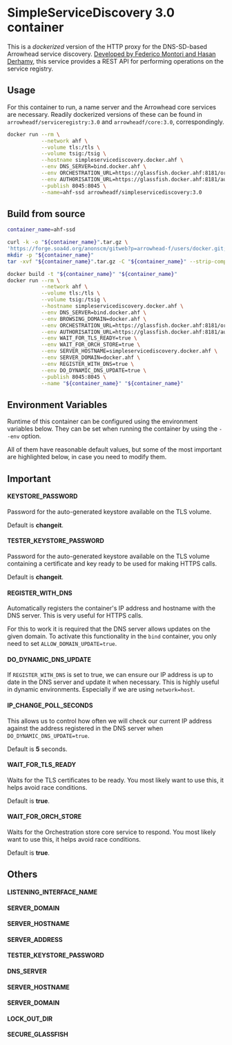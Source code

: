# SimpleServiceDiscovery 3.0 container

This is a _dockerized_ version of the HTTP proxy for the DNS-SD-based Arrowhead
service discovery. [Developed by Federico Montori and Hasan
Derhamy](https://bitbucket.org/fedeselmer/simpleservicediscovery/), this service
provides a REST API for performing operations on the service registry.

## Usage
For this container to run, a name server and the Arrowhead core services are
necessary. Readily dockerized versions of these can be found in
`arrowheadf/serviceregistry:3.0` and `arrowheadf/core:3.0`, correspondingly.

```bash
docker run --rm \
           --network ahf \
           --volume tls:/tls \
           --volume tsig:/tsig \
           --hostname simpleservicediscovery.docker.ahf \
           --env DNS_SERVER=bind.docker.ahf \
           --env ORCHESTRATION_URL=https://glassfish.docker.ahf:8181/orchestration/store \
           --env AUTHORISATION_URL=https://glassfish.docker.ahf:8181/authorisation \
           --publish 8045:8045 \
           --name=ahf-ssd arrowheadf/simpleservicediscovery:3.0
```

## Build from source
```bash
container_name=ahf-ssd

curl -k -o "${container_name}".tar.gz \
'https://forge.soa4d.org/anonscm/gitweb?p=arrowhead-f/users/docker.git;a=snapshot;h=0d04fe33f534849869c8450d9939041e29da9e4f;sf=tgz'
mkdir -p "${container_name}"
tar -xvf "${container_name}".tar.gz -C "${container_name}" --strip-component=1

docker build -t "${container_name}" "${container_name}"
docker run --rm \
           --network ahf \
           --volume tls:/tls \
           --volume tsig:/tsig \
           --hostname simpleservicediscovery.docker.ahf \
           --env DNS_SERVER=bind.docker.ahf \
           --env BROWSING_DOMAIN=docker.ahf \
           --env ORCHESTRATION_URL=https://glassfish.docker.ahf:8181/orchestration/store \
           --env AUTHORISATION_URL=https://glassfish.docker.ahf:8181/authorisation \
           --env WAIT_FOR_TLS_READY=true \
           --env WAIT_FOR_ORCH_STORE=true \
           --env SERVER_HOSTNAME=simpleservicediscovery.docker.ahf \
           --env SERVER_DOMAIN=docker.ahf \
           --env REGISTER_WITH_DNS=true \
           --env DO_DYNAMIC_DNS_UPDATE=true \
           --publish 8045:8045 \
           --name "${container_name}" "${container_name}"
```

## Environment Variables
Runtime of this container can be configured using the environment variables
below. They can be set when running the container by using the `--env` option.

All of them have reasonable default values, but some of the most important are
highlighted below, in case you need to modify them.


## Important
#### KEYSTORE_PASSWORD
Password for the auto-generated keystore available on the TLS volume.

Default is **changeit**.

#### TESTER_KEYSTORE_PASSWORD
Password for the auto-generated keystore available on the TLS volume containing
a certificate and key ready to be used for making HTTPS calls.

Default is **changeit**.

#### REGISTER_WITH_DNS
Automatically registers the container's IP address and hostname with the DNS
server. This is very useful for HTTPS calls.

For this to work it is required that the DNS server allows updates on the given
domain. To activate this functionality in the `bind` container, you only need to
set `ALLOW_DOMAIN_UPDATE=true`.

#### DO_DYNAMIC_DNS_UPDATE
If `REGISTER_WITH_DNS` is set to true, we can ensure our IP address is up to
date in the DNS server and update it when necessary. This is highly useful in
dynamic environments. Especially if we are using `network=host`.

#### IP_CHANGE_POLL_SECONDS
This allows us to control how often we will check our current IP address against
the address registered in the DNS server when `DO_DYNAMIC_DNS_UPDATE=true`.

Default is **5** seconds.

#### WAIT_FOR_TLS_READY
Waits for the TLS certificates to be ready. You most likely want to use this, it
helps avoid race conditions.

Default is **true**.

#### WAIT_FOR_ORCH_STORE
Waits for the Orchestration store core service to respond. You most likely want
to use this, it helps avoid race conditions.

Default is **true**.

## Others
#### LISTENING_INTERFACE_NAME
#### SERVER_DOMAIN
#### SERVER_HOSTNAME
#### SERVER_ADDRESS
#### TESTER_KEYSTORE_PASSWORD
#### DNS_SERVER
#### SERVER_HOSTNAME
#### SERVER_DOMAIN
#### LOCK_OUT_DIR
#### SECURE_GLASSFISH
